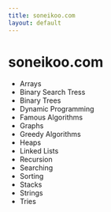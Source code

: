 ```yaml
---
title: soneikoo.com
layout: default
---
```


# soneikoo.com
* Arrays
* Binary Search Tress
* Binary Trees
* Dynamic Programming
* Famous Algorithms
* Graphs
* Greedy Algorithms
* Heaps
* Linked Lists
* Recursion
* Searching
* Sorting
* Stacks
* Strings
* Tries
